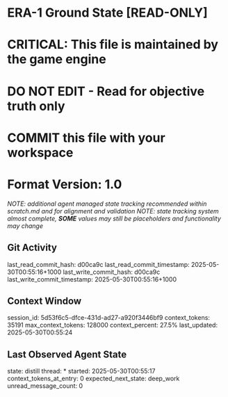 # ERA-1 Ground State [READ-ONLY]
# CRITICAL: This file is maintained by the game engine
# DO NOT EDIT - Read for objective truth only
# COMMIT this file with your workspace
# Format Version: 1.0
*NOTE: additional agent managed state tracking recommended within scratch.md and for alignment and validation*
*NOTE: state tracking system almost complete, **SOME** values may still be placeholders and functionality may change*

## Git Activity
last_read_commit_hash: d00ca9c
last_read_commit_timestamp: 2025-05-30T00:55:16+1000
last_write_commit_hash: d00ca9c
last_write_commit_timestamp: 2025-05-30T00:55:16+1000

## Context Window
session_id: 5d53f6c5-dfce-431d-ad27-a920f3446bf9
context_tokens: 35191
max_context_tokens: 128000
context_percent: 27.5%
last_updated: 2025-05-30T00:55:24

## Last Observed Agent State
state: distill
thread: *
started: 2025-05-30T00:55:17
context_tokens_at_entry: 0
expected_next_state: deep_work
unread_message_count: 0
